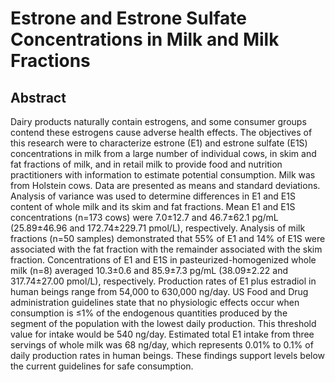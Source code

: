 # Estrone and Estrone Sulfate Concentrations in Milk and Milk Fractions

## Abstract

Dairy products naturally contain estrogens, and some consumer groups contend these estrogens cause adverse health effects. The objectives of this research were to characterize estrone (E1) and estrone sulfate (E1S) concentrations in milk from a large number of individual cows, in skim and fat fractions of milk, and in retail milk to provide food and nutrition practitioners with information to estimate potential consumption. Milk was from Holstein cows. Data are presented as means and standard deviations. Analysis of variance was used to determine differences in E1 and E1S content of whole milk and its skim and fat fractions. Mean E1 and E1S concentrations (n=173 cows) were 7.0±12.7 and 46.7±62.1 pg/mL (25.89±46.96 and 172.74±229.71 pmol/L), respectively. Analysis of milk fractions (n=50 samples) demonstrated that 55% of E1 and 14% of E1S were associated with the fat fraction with the remainder associated with the skim fraction. Concentrations of E1 and E1S in pasteurized-homogenized whole milk (n=8) averaged 10.3±0.6 and 85.9±7.3 pg/mL (38.09±2.22 and 317.74±27.00 pmol/L), respectively. Production rates of E1 plus estradiol in human beings range from 54,000 to 630,000 ng/day. US Food and Drug administration guidelines state that no physiologic effects occur when consumption is ≤1% of the endogenous quantities produced by the segment of the population with the lowest daily production. This threshold value for intake would be 540 ng/day. Estimated total E1 intake from three servings of whole milk was 68 ng/day, which represents 0.01% to 0.1% of daily production rates in human beings. These findings support levels below the current guidelines for safe consumption.